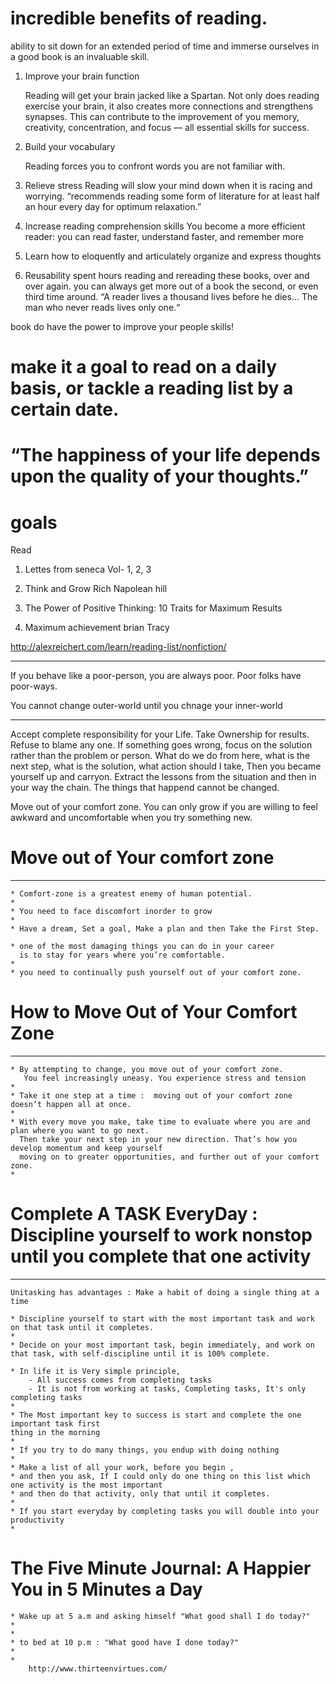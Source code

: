 
# incredible benefits of reading.

ability to sit down for an extended period of time and immerse ourselves in a good book is an invaluable skill.

1. Improve your brain function
    
    Reading will get your brain jacked like a Spartan.
    Not only does reading exercise your brain, it also creates more 
    connections and strengthens synapses. This can contribute to the 
    improvement of you memory, creativity, concentration, and focus — all essential skills for success.

2. Build your vocabulary
    
    Reading forces you to confront words you are not familiar with.
3. Relieve stress 
     Reading will slow your mind down when it is racing and worrying. 
    “recommends reading some form of literature for at least half an hour every day for optimum relaxation.”
    
4. Increase reading comprehension skills
    You become a more efficient reader: you can read faster, understand faster, and remember more

5. Learn how to eloquently and articulately organize and express thoughts

6. Reusability
    spent hours reading and rereading these books, over and over again.
    you can always get more out of a book the second, or even third time around.
    “A reader lives a thousand lives before he dies... The man who never reads lives only one.“

book do have the power to improve your people skills!

# make it a goal to read on a daily basis, or tackle a reading list by a certain date.

# “The happiness of your life depends upon the quality of your thoughts.”
    
# goals


Read  

1. Lettes from seneca  Vol- 1, 2, 3

2. Think and Grow Rich   Napolean hill

3. The Power of Positive Thinking: 10 Traits for Maximum Results

4. Maximum achievement  brian Tracy

http://alexreichert.com/learn/reading-list/nonfiction/


----


If you behave like a poor-person, you are always poor. Poor folks have poor-ways.

You cannot change outer-world until you chnage your inner-world

---

Accept complete responsibility for your Life. Take Ownership for results.
Refuse to blame any one.
If something goes wrong, focus on the solution rather than the problem or person.
What do we do from here, what is the next step, what is the solution, what action should I take,
Then you became yourself up and carryon.
Extract the lessons from the situation and then in your way the chain.
The things that happend cannot be changed.

Move out of your comfort zone. You can only grow if you are willing to 
feel awkward and uncomfortable when you try something new.

# Move out of Your comfort zone
---------------------------------
    * Comfort-zone is a greatest enemy of human potential.
    * 
    * You need to face discomfort inorder to grow
    * 
    * Have a dream, Set a goal, Make a plan and then Take the First Step.

    * one of the most damaging things you can do in your career 
      is to stay for years where you’re comfortable.
    * 
    * you need to continually push yourself out of your comfort zone.


# How to Move Out of Your Comfort Zone
--------------------------------------
    * By attempting to change, you move out of your comfort zone. 
       You feel increasingly uneasy. You experience stress and tension
    * 
    * Take it one step at a time :  moving out of your comfort zone doesn’t happen all at once.
    * 
    * With every move you make, take time to evaluate where you are and plan where you want to go next. 
      Then take your next step in your new direction. That’s how you develop momentum and keep yourself
      moving on to greater opportunities, and further out of your comfort zone.
    * 



# Complete A TASK EveryDay  :  Discipline yourself to work nonstop until you complete that one activity
----------------------------
    Unitasking has advantages : Make a habit of doing a single thing at a time

    * Discipline yourself to start with the most important task and work on that task until it completes.
    * 
    * Decide on your most important task, begin immediately, and work on that task, with self-discipline until it is 100% complete.
    
    * In life it is Very simple principle, 
        - All success comes from completing tasks
        - It is not from working at tasks, Completing tasks, It's only completing tasks
    *
    * The Most important key to success is start and complete the one important task first
    thing in the morning
    * 
    * If you try to do many things, you endup with doing nothing
    * 
    * Make a list of all your work, before you begin , 
    * and then you ask, If I could only do one thing on this list which one activity is the most important
    * and then do that activity, only that until it completes.
    * 
    * If you start everyday by completing tasks you will double into your productivity
    * 

# The Five Minute Journal: A Happier You in 5 Minutes a Day

    * Wake up at 5 a.m and asking himself "What good shall I do today?"    
    * 
    * 
    * to bed at 10 p.m : "What good have I done today?"
    * 
    * 
        http://www.thirteenvirtues.com/


